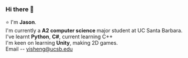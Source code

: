 ### Hi there 👋
:star: I'm <b>Jason</b>.  
I'm currently a <b>A2 computer science </b> major student at UC Santa Barbara.
I've learnt <b>Python</b>, <b>C#</b>, current learning C++  
I'm keen on learning <b>Unity</b>, making 2D games.  
Email -- yisheng@ucsb.edu
